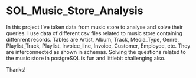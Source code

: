 # SOL_Music_Store_Analysis

In this project I've taken data from music store to analyse and solve their queries.
I use data of different csv files related to music store containing diffenrent records.
Tables are Artist, Album, Track, Media_Type, Genre, Playlist_Track, Playlist, Invoice_line, Invoice, Customer, Employee, etc.
They are interconnected as shown in schemas.
Solving the questions related to the music store in postgreSQL is fun and littlebit challenging also.

Thanks!
